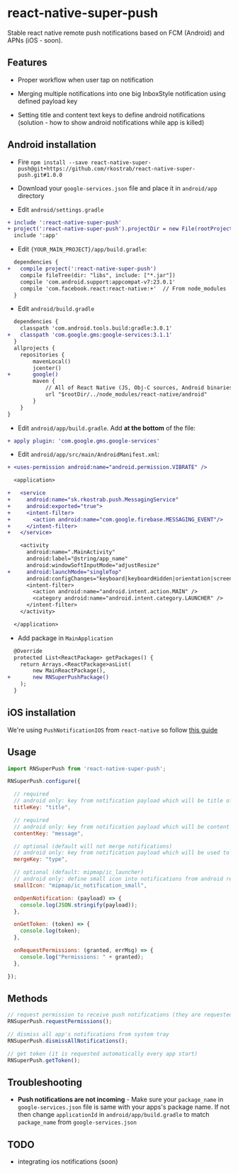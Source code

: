 
# react-native-super-push

Stable react native remote push notifications based on FCM (Android) and APNs (iOS - soon).

## Features
- Proper workflow when user tap on notification

- Merging multiple notifications into one big InboxStyle notification using defined payload key

- Setting title and content text keys to define android notifications (solution - how to show android notifications while app is killed)

## Android installation

- Fire `npm install --save react-native-super-push@git+https://github.com/rkostrab/react-native-super-push.git#1.0.0`

- Download your `google-services.json` file and place it in `android/app` directory

- Edit `android/settings.gradle`

```diff
+ include ':react-native-super-push'
+ project(':react-native-super-push').projectDir = new File(rootProject.projectDir, '../node_modules/react-native-super-push/android')
  include ':app'
```

- Edit `{YOUR_MAIN_PROJECT}/app/build.gradle`:

```diff
  dependencies {
+   compile project(':react-native-super-push')
    compile fileTree(dir: "libs", include: ["*.jar"])
    compile 'com.android.support:appcompat-v7:23.0.1'
    compile 'com.facebook.react:react-native:+'  // From node_modules
  }
```

- Edit `android/build.gradle`

```diff
  dependencies {
    classpath 'com.android.tools.build:gradle:3.0.1'
+   classpath 'com.google.gms:google-services:3.1.1'
  }
  allprojects {
    repositories {
        mavenLocal()
        jcenter()
+       google()
        maven {
            // All of React Native (JS, Obj-C sources, Android binaries) is installed from npm
            url "$rootDir/../node_modules/react-native/android"
        }
    }
}
```

- Edit `android/app/build.gradle`. Add **at the bottom** of the file:

```diff
+ apply plugin: 'com.google.gms.google-services'
```

- Edit `android/app/src/main/AndroidManifest.xml`:

```diff
+ <uses-permission android:name="android.permission.VIBRATE" />

  <application>

+   <service
+     android:name="sk.rkostrab.push.MessagingService"
+     android:exported="true">
+     <intent-filter>
+       <action android:name="com.google.firebase.MESSAGING_EVENT"/>
+     </intent-filter>
+   </service>

    <activity
      android:name=".MainActivity"
      android:label="@string/app_name"
      android:windowSoftInputMode="adjustResize"
+     android:launchMode="singleTop"
      android:configChanges="keyboard|keyboardHidden|orientation|screenSize">
      <intent-filter>
        <action android:name="android.intent.action.MAIN" />
        <category android:name="android.intent.category.LAUNCHER" />
      </intent-filter>
    </activity>

  </application>
```

- Add package in `MainApplication`

```diff
  @Override
  protected List<ReactPackage> getPackages() {
    return Arrays.<ReactPackage>asList(
        new MainReactPackage(),
+       new RNSuperPushPackage()
    );
  }
```

## iOS installation

We're using `PushNotificationIOS` from `react-native` so follow [this guide](https://facebook.github.io/react-native/docs/pushnotificationios.html#content)

## Usage
```javascript
import RNSuperPush from 'react-native-super-push';

RNSuperPush.configure({

  // required
  // android only: key from notification payload which will be title of notification
  titleKey: "title",

  // required
  // android only: key from notification payload which will be content text of notification
  contentKey: "message",

  // optional (default will not merge notifications)
  // android only: key from notification payload which will be used to merge multiple into one big InboxStyle notification
  mergeKey: "type",

  // optional (default: mipmap/ic_launcher)
  // android only: define small icon into notifications from android res directory
  smallIcon: "mipmap/ic_notification_small",

  onOpenNotification: (payload) => {
    console.log(JSON.stringify(payload));
  },

  onGetToken: (token) => {
    console.log(token);
  },

  onRequestPermissions: (granted, errMsg) => {
    console.log("Permissions: " + granted);
  },

});
```

## Methods
```javascript
// request permission to receive push notifications (they are requested automatically every app start)
RNSuperPush.requestPermissions();

// dismiss all app's notifications from system tray
RNSuperPush.dismissAllNotifications();

// get token (it is requested automatically every app start)
RNSuperPush.getToken();
```

## Troubleshooting
- **Push notifications are not incoming** - Make sure your `package_name` in `google-services.json` file is same with your apps's package name. If not then change `applicationId` in `android/app/build.gradle` to match `package_name` from `google-services.json`

## TODO
- integrating ios notifications (soon)
